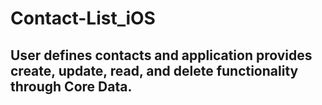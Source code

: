 # Contact-List_iOS
## User defines contacts and application provides create, update, read, and delete functionality through Core Data.
